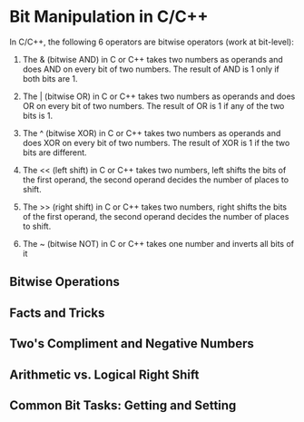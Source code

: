 # Bit Manipulation in C/C++

In C/C++, the following 6 operators are bitwise operators (work at bit-level):
  1. The & (bitwise AND) in C or C++ takes two numbers as operands and does AND on every bit of two numbers. The result of AND is 1 only if both bits are 1.

  3. The | (bitwise OR) in C or C++ takes two numbers as operands and does OR on every bit of two numbers. The result of OR is 1 if any of the two bits is 1.

  4. The ^ (bitwise XOR) in C or C++ takes two numbers as operands and does XOR on every bit of two numbers. The result of XOR is 1 if the two bits are different.

  5. The << (left shift) in C or C++ takes two numbers, left shifts the bits of the first operand, the second operand decides the number of places to shift.

  6. The >> (right shift) in C or C++ takes two numbers, right shifts the bits of the first operand, the second operand decides the number of places to shift.

  7. The ~ (bitwise NOT) in C or C++ takes one number and inverts all bits of it


## Bitwise Operations

## Facts and Tricks

## Two's Compliment and Negative Numbers

## Arithmetic vs. Logical Right Shift

## Common Bit Tasks: Getting and Setting
